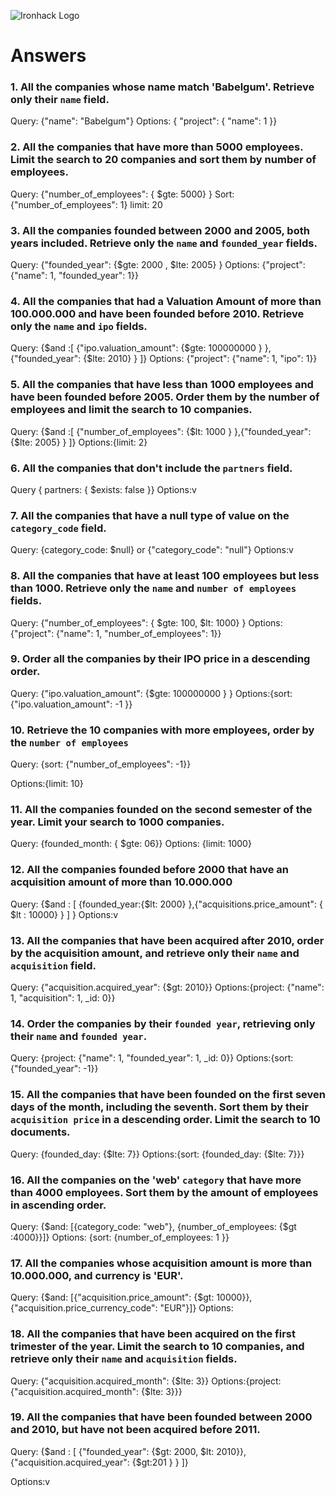 ![Ironhack Logo](https://i.imgur.com/1QgrNNw.png)

# Answers

### 1. All the companies whose name match 'Babelgum'. Retrieve only their `name` field.

Query: {"name": "Babelgum"}
Options: { "project": { "name": 1 }}

### 2. All the companies that have more than 5000 employees. Limit the search to 20 companies and sort them by **number of employees**.

<!-- Your Code Goes Here -->

Query: {"number_of_employees": { \$gte: 5000} }
Sort: {"number_of_employees": 1}
limit: 20

### 3. All the companies founded between 2000 and 2005, both years included. Retrieve only the `name` and `founded_year` fields.

<!-- Your Code Goes Here -->

Query: {"founded_year": {$gte: 2000 , $lte: 2005} }
Options: {"project": {"name": 1, "founded_year": 1}}

### 4. All the companies that had a Valuation Amount of more than 100.000.000 and have been founded before 2010. Retrieve only the `name` and `ipo` fields.

<!-- Your Code Goes Here -->

Query: {$and :[ {"ipo.valuation_amount": {$gte: 100000000 } },{"founded_year": {\$lte: 2010} } ]}
Options: {"project": {"name": 1, "ipo": 1}}

### 5. All the companies that have less than 1000 employees and have been founded before 2005. Order them by the number of employees and limit the search to 10 companies.

<!-- Your Code Goes Here -->

Query: {$and :[ {"number_of_employees": {$lt: 1000 } },{"founded_year": {\$lte: 2005} } ]}
Options:{limit: 2}

### 6. All the companies that don't include the `partners` field.

<!-- Your Code Goes Here -->

Query { partners: { \$exists: false }}
Options:v

### 7. All the companies that have a null type of value on the `category_code` field.

<!-- Your Code Goes Here -->

Query: {category_code: \$null} or {"category_code": "null"}
Options:v

### 8. All the companies that have at least 100 employees but less than 1000. Retrieve only the `name` and `number of employees` fields.

<!-- Your Code Goes Here -->

Query: {"number_of_employees": { $gte: 100, $lt: 1000} }
Options:{"project": {"name": 1, "number_of_employees": 1}}

### 9. Order all the companies by their IPO price in a descending order.

<!-- Your Code Goes Here -->

Query: {"ipo.valuation_amount": {\$gte: 100000000 } }
Options:{sort: {"ipo.valuation_amount": -1 }}

### 10. Retrieve the 10 companies with more employees, order by the `number of employees`

<!-- Your Code Goes Here -->

Query: {sort: {"number_of_employees": -1}}

Options:{limit: 10}

### 11. All the companies founded on the second semester of the year. Limit your search to 1000 companies.

<!-- Your Code Goes Here -->

Query: {founded_month: { \$gte: 06}}
Options: {limit: 1000}

### 12. All the companies founded before 2000 that have an acquisition amount of more than 10.000.000

<!-- Your Code Goes Here -->

Query: {$and : [ {founded_year:{$lt: 2000} },{"acquisitions.price_amount": { \$lt : 10000} } ] }
Options:v

### 13. All the companies that have been acquired after 2010, order by the acquisition amount, and retrieve only their `name` and `acquisition` field.

<!-- Your Code Goes Here -->

Query: {"acquisition.acquired_year": {\$gt: 2010}}
Options:{project: {"name": 1, "acquisition": 1, \_id: 0}}

### 14. Order the companies by their `founded year`, retrieving only their `name` and `founded year`.

<!-- Your Code Goes Here -->

Query: {project: {"name": 1, "founded_year": 1, \_id: 0}}
Options:{sort: {"founded_year": -1}}

### 15. All the companies that have been founded on the first seven days of the month, including the seventh. Sort them by their `acquisition price` in a descending order. Limit the search to 10 documents.

<!-- Your Code Goes Here -->

Query: {founded_day: {$lte: 7}}
Options:{sort: {founded_day: {$lte: 7}}}

### 16. All the companies on the 'web' `category` that have more than 4000 employees. Sort them by the amount of employees in ascending order.

<!-- Your Code Goes Here -->

Query: {$and: [{category_code: "web"}, {number_of_employees: {$gt :4000}}]}
Options: {sort: {number_of_employees: 1 }}

### 17. All the companies whose acquisition amount is more than 10.000.000, and currency is 'EUR'.

<!-- Your Code Goes Here -->

Query: {$and: [{"acquisition.price_amount": {$gt: 10000}}, {"acquisition.price_currency_code": "EUR"}]}
Options:

### 18. All the companies that have been acquired on the first trimester of the year. Limit the search to 10 companies, and retrieve only their `name` and `acquisition` fields.

<!-- Your Code Goes Here -->

Query: {"acquisition.acquired_month": {$lte: 3}}
Options:{project: {"acquisition.acquired_month": {$lte: 3}}}

### 19. All the companies that have been founded between 2000 and 2010, but have not been acquired before 2011.

<!-- Your Code Goes Here -->

Query: {$and : [ {"founded_year": {$gt: 2000, $lt: 2010}},{"acquisition.acquired_year": {$gt:201 } } ]}

Options:v
